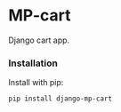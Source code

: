# MP-cart

Django cart app.

### Installation

Install with pip:

```
pip install django-mp-cart
```
